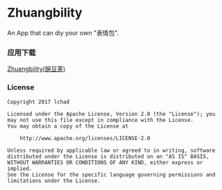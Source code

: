 # Zhuangbility
An App that can diy your own "表情包".

### 应用下载
[Zhuangbility(豌豆荚)](http://www.wandoujia.com/apps/com.liuchad.zhuangbility)

### License

	Copyright 2017 lchad

	Licensed under the Apache License, Version 2.0 (the "License");	you may not use this file except in compliance with the License.
	You may obtain a copy of the License at
	
		http://www.apache.org/licenses/LICENSE-2.0
	
	Unless required by applicable law or agreed to in writing, software
	distributed under the License is distributed on an "AS IS" BASIS,
	WITHOUT WARRANTIES OR CONDITIONS OF ANY KIND, either express or implied.
	See the License for the specific language governing permissions and
	limitations under the License.
